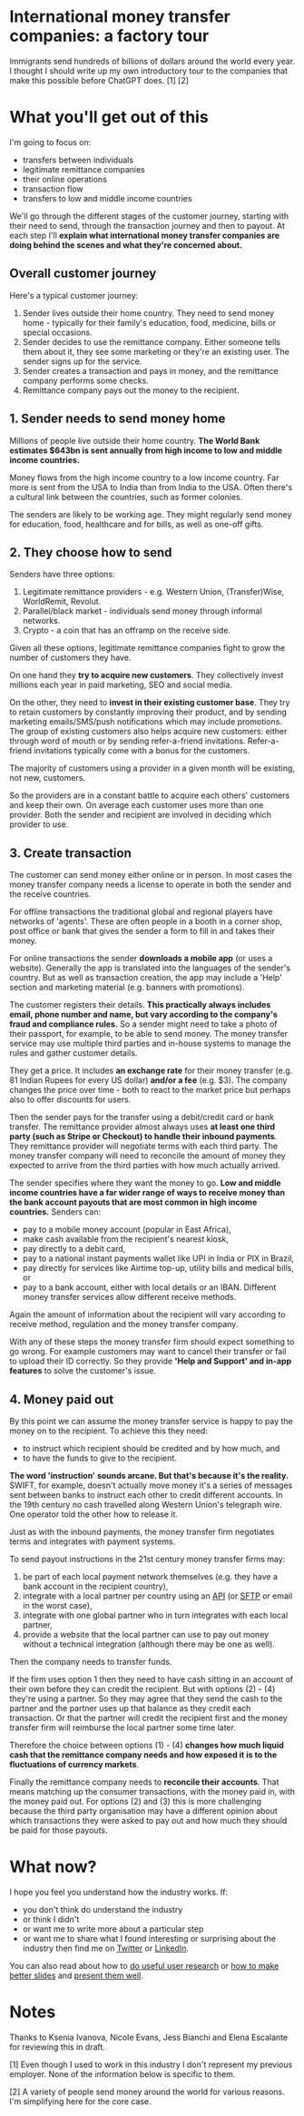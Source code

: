 # International money transfer companies: a factory tour

Immigrants send hundreds of billions of dollars around the world every year. I thought I should write up my own introductory tour to the companies that make this possible before ChatGPT does. [1] [2]

# What you'll get out of this
I'm going to focus on:
- transfers between individuals
- legitimate remittance companies
- their online operations
- transaction flow
- transfers to low and middle income countries

We'll go through the different stages of the customer journey, starting with their need to send, through the transaction journey and then to payout. At each step I'll **explain what international money transfer companies are doing behind the scenes and what they're concerned about.**

## Overall customer journey
Here's a typical customer journey:
1. Sender lives outside their home country. They need to send money home - typically for their family's education, food, medicine, bills or special occasions.
2. Sender decides to use the remittance company. Either someone tells them about it, they see some marketing or they're an existing user. The sender signs up for the service.
3. Sender creates a transaction and pays in money, and the remittance company performs some checks.
4. Remittance company pays out the money to the recipient.

## 1. Sender needs to send money home
 Millions of people live outside their home country. **The World Bank estimates $643bn is sent annually from high income to low and middle income countries.**
 
 Money flows from the high income country to a low income country. Far more is sent from the USA to India than from India to the USA. Often there's a cultural link between the countries, such as former colonies.
 
 The senders are likely to be working age. They might regularly send money for education, food, healthcare and for bills, as well as one-off gifts.

## 2. They choose how to send
Senders have three options:
1. Legitimate remittance providers - e.g. Western Union, (Transfer)Wise,  WorldRemit, Revolut.
2. Parallel/black market - individuals send money through informal networks.
3. Crypto - a coin that has an offramp on the receive side.

Given all these options, legitimate remittance companies fight to grow the number of customers they have. 

On one hand they **try to acquire new customers**. They collectively invest millions each year in paid marketing, SEO and social media.

On the other, they need to **invest in their existing customer base**. They try to retain customers by constantly improving their product, and by sending marketing emails/SMS/push notifications which may include promotions. The group of existing customers also helps acquire new customers: either through word of mouth or by sending refer-a-friend invitations. Refer-a-friend invitations typically come with a bonus for the customers. 

The majority of customers using a provider in a given month will be existing, not new, customers.

So the providers are in a constant battle to acquire each others' customers and keep their own. On average each customer uses more than one provider. Both the sender and recipient are involved in deciding which provider to use.

## 3. Create transaction
The customer can send money either online or in person. In most cases the money transfer company needs a license to operate in both the sender and the receive countries.

For offline transactions the traditional global and regional players have networks of 'agents'. These are often people in a booth in a corner shop, post office or bank that gives the sender a form to fill in and takes their money.

For online transactions the sender **downloads a mobile app** (or uses a website). Generally the app is translated into the languages of the sender's country. But as well as transaction creation, the app may include a 'Help' section and marketing material (e.g. banners with promotions).

The customer registers their details. **This practically always includes email, phone number and name, but vary according to the company's fraud and compliance rules.** So a sender might need to take a photo of their passport, for example, to be able to send money. The money transfer service may use multiple third parties and in-house systems to manage the rules and gather customer details.

They get a price. It includes **an exchange rate** for their money transfer (e.g. 81 Indian Rupees for every US dollar) **and/or a fee** (e.g. $3). The company changes the price over time - both to react to the market price but perhaps also to offer discounts for users.

Then the sender pays for the transfer using a debit/credit card or bank transfer. The remittance provider almost always uses **at least one third party (such as Stripe or Checkout) to handle their inbound payments**. They remittance provider will negotiate terms with each third party. The money transfer company will need to reconcile the amount of money they expected to arrive from the third parties with how much actually arrived.

The sender specifies where they want the money to go. **Low and middle income countries have a far wider range of ways to receive money than the bank account payouts that are most common in high income countries.** Senders can:
- pay to a mobile money account (popular in East Africa),
- make cash available from the recipient's nearest kiosk,
- pay directly to a debit card,
- pay to a national instant payments wallet like UPI in India or PIX in Brazil,
- pay directly for services like Airtime top-up, utility bills and medical bills,  or
- pay to a bank account, either with local details or an IBAN.
Different money transfer services allow different receive methods.

Again the amount of information about the recipient will vary according to receive method, regulation and the money transfer company.

With any of these steps the money transfer firm should expect something to go wrong. For example customers may want to cancel their transfer or fail to upload their ID correctly. So they provide **'Help and Support' and in-app features** to solve the customer's issue.


## 4. Money paid out

By this point we can assume the money transfer service is happy to pay the money on to the recipient. To achieve this they need:
- to instruct which recipient should be credited and by how much, and
- to have the funds to give to the recipient.

**The word 'instruction' sounds arcane. But that's because it's the reality.** SWIFT, for example, doesn't actually move money it's a series of messages sent between banks to instruct each other to credit different accounts. In the 19th century no cash travelled along Western Union's telegraph wire. One operator told the other how to release it. 

Just as with the inbound payments, the money transfer firm negotiates terms and integrates with payment systems.

To send payout instructions in the 21st century money transfer firms may:
1. be part of each local payment network themselves (e.g. they have a bank account in the recipient country),
2. integrate with a local partner per country using an [API](https://en.wikipedia.org/wiki/API) (or [SFTP](https://en.wikipedia.org/wiki/SSH_File_Transfer_Protocol) or email in the worst case),
3. integrate with one global partner who in turn integrates with each local partner,
4. provide a website that the local partner can use to pay out money without a technical integration (although there may be one as well).

Then the company needs to transfer funds.

If the firm uses option 1 then they need to have cash sitting in an account of their own before they can credit the recipient. But with options (2) - (4) they're using a partner. So they may agree that they send the cash to the partner and the partner uses up that balance as they credit each transaction. Or that the partner will credit the recipient first and the money transfer firm will reimburse the local partner some time later.

Therefore the choice between options (1) - (4) **changes how much liquid cash that the remittance company needs and how exposed it is to the fluctuations of currency markets**.

Finally the remittance company needs to **reconcile their accounts**. That means matching up the consumer transactions, with the money paid in, with the money paid out. For options (2) and (3) this is more challenging because the third party organisation may have a different opinion about which transactions they were asked to pay out and how much they should be paid for those payouts.

# What now?
I hope you feel you understand how the industry works. If:
- you don't think do understand the industry 
- or think I didn't
- or want me to write more about a particular step
- or want me to share what I found interesting or surprising about the industry
then find me on [Twitter](https://twitter.com/mbanerjeepalmer) or [LinkedIn](https://linkedin.com/in/mbanerjeepalmer).

You can also read about how to [do useful user research](/useful-user-research) or [how to make better slides](/make-better-slides) and [present them well](/presenting-your-slides).

# Notes
Thanks to Ksenia Ivanova, Nicole Evans, Jess Bianchi and Elena Escalante for reviewing this in draft.

[1] Even though I used to work in this industry I don't represent my previous employer. None of the information below is specific to them.

[2] A variety of people send money around the world for various reasons. I'm simplifying here for the core case.
